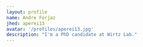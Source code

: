 ```yaml
---
layout: profile
name: Andre Forjaz
jhed: aperei13
avatar: '/profiles/aperei13.jpg'
description: "I'm a PhD candidate at Wirtz Lab."
---
```

